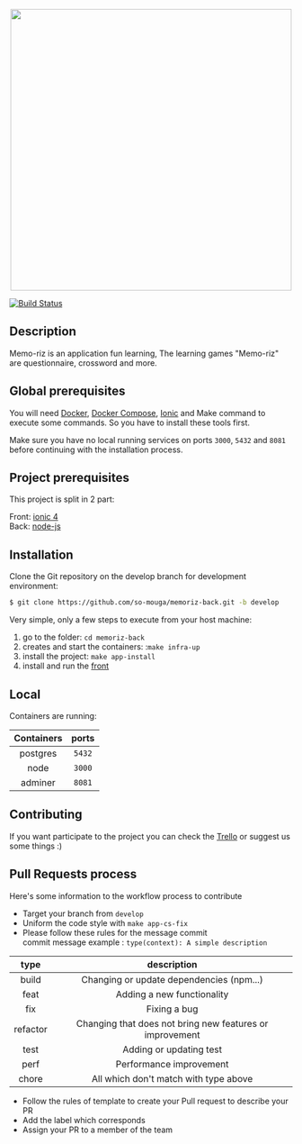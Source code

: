 <p align="center">
    <a href="https://zupimages.net/up/19/11/symc.png">
        <img src="https://zupimages.net/up/19/11/symc.png" width="500">
    </a>
</p>

[![Build Status](https://travis-ci.org/so-mouga/memoriz-back.svg?branch=develop)](https://travis-ci.org/so-mouga/memoriz-back)

## Description

Memo-riz is an application fun learning, The learning games "Memo-riz" are questionnaire, crossword and more.

## Global prerequisites

You will need [Docker](https://docs.docker.com/engine/installation/),
[Docker Compose](https://docs.docker.com/compose/install/),
[Ionic](https://ionicframework.com/docs/installation/cli#install-the-ionic-cli)
and Make command to execute some commands. So you have to install these tools first.

Make sure you have no local running services on ports `3000`, `5432` and `8081` before continuing with the installation process.

## Project prerequisites

This project is split in 2 part:

Front: [ionic 4](https://github.com/so-mouga/memoriz-front)
<br/>
Back: [node-js](https://github.com/so-mouga/memoriz-back)

## Installation

Clone the Git repository on the develop branch for development environment:

```bash
$ git clone https://github.com/so-mouga/memoriz-back.git -b develop
```

Very simple, only a few steps to execute from your host machine:

1. go to the folder: `cd memoriz-back`
2. creates and start the containers: :`make infra-up`
3. install the project: `make app-install`
4. install and run the [front](https://github.com/so-mouga/memoriz-front)

## Local

Containers are running:

| Containers | ports  |
| :--------: | :----: |
|  postgres  | `5432` |
|    node    | `3000` |
|  adminer   | `8081` |

## Contributing

If you want participate to the project you can check the
[Trello](https://trello.com/b/7ZnFkfqk/memoriz) or suggest us some things :)

## Pull Requests process

Here's some information to the workflow process to contribute

- Target your branch from `develop`
- Uniform the code style with `make app-cs-fix`
- Please follow these rules for the message commit <br/>
  commit message example : `type(context): A simple description`

|   type   |                       description                        |
| :------: | :------------------------------------------------------: |
|  build   |         Changing or update dependencies (npm...)         |
|   feat   |                Adding a new functionality                |
|   fix    |                       Fixing a bug                       |
| refactor | Changing that does not bring new features or improvement |
|   test   |                 Adding or updating test                  |
|   perf   |                 Performance improvement                  |
|  chore   |          All which don't match with type above           |

- Follow the rules of template to create your Pull request to describe your PR
- Add the label which corresponds
- Assign your PR to a member of the team
